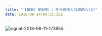 ```yaml
---
title: "【最新】安颜魁 | 告今晚闯入我家的人(2)"
date: 2018-06-14T00:55:55Z
---
```


![signal-2018-06-11-173855](https://user-images.githubusercontent.com/37858983/41385802-640ed3aa-6fb0-11e8-8bf8-1e769c543a6f.png)
